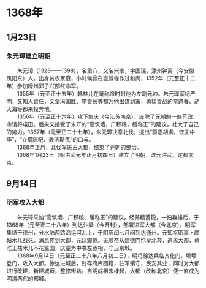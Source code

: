 # 1368年
## 1月23日
### 朱元璋建立明朝
　　朱元璋（1328——1398），名重八，又名兴宗，字国瑞，濠州钟离（今安徽凤阳东）人。出身贫农家庭，小时候曾在直觉寺作过和尚，1352年（元至正十二年）参加嚎州郭子兴部红巾军。<br>　　1355年（元至正十五年）韩林儿在毫称帝时封他为左副元帅。朱元璋军纪严明，又知人善任，文全冯国胜、李善长等都为他出谋划策，勇猛善战的常遇春、胡大海等都来投奔他。<br>　　1356年（元至正十六年）攻下集庆（今江苏南京），废除了元朝的一些苛政，命请将屯田。后来又接受了朱开的“高筑墙，广积粮，缓称王”的建议，壮大了自己的势力。1367年（元至正二十七年），朱元璋决意北伐，提出“驱逐胡虏，恢复中华”，“立纲陈纪，救济斯民”的口与。<br>　　1368年正月，北伐军进占大都，结束了元朝的统治。<br>　　1368年1月23日（明洪武元年正月初四日）建立了明朝，改元洪武，定都南京。
## 9月14日
### 明军攻入大都
　　朱元璋采纳“高筑墙、广积粮、缓称王”的建议，经养精蓄锐，一扫群雄后，于1368年（元至正二十八年）到达汴梁（今开封），部署进军大都（今北京）。明军集结于德州，分水陆两路沿运河北上，于阴历闰七月间到达通州。元知枢密事卜颜帖木儿战死。消息传到大都，元廷震惊。无顺帝从建德门怆皇北奔，逃离大都，命淮王枯木儿不花监国，庆童为中书左丞相，守卫京城。<br>　　1368年9月14日（元至正二十八年八月初二日），明将徐达兵临齐化门，填壕登门，攻入大都。徐达进城后，封存府库图籍，驻军镇守，民安其业；同时对大都进行改建，新建城垣，整修街坊。自明成祖朱棣起，大都（改称北京）便一直成为明清两代的都城。
<comment/>